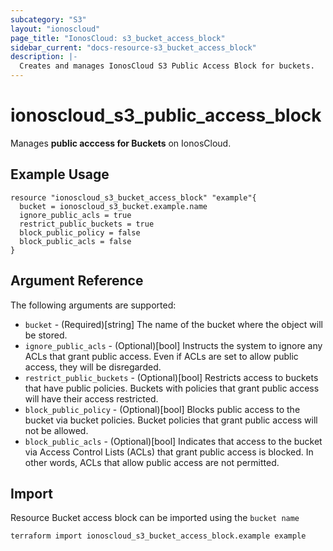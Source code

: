 ```yaml
---
subcategory: "S3"
layout: "ionoscloud"
page_title: "IonosCloud: s3_bucket_access_block"
sidebar_current: "docs-resource-s3_bucket_access_block"
description: |-
  Creates and manages IonosCloud S3 Public Access Block for buckets.
---
```


# ionoscloud_s3_public_access_block

Manages **public acccess for Buckets** on IonosCloud.

## Example Usage

```hcl
resource "ionoscloud_s3_bucket_access_block" "example"{
  bucket = ionoscloud_s3_bucket.example.name
  ignore_public_acls = true
  restrict_public_buckets = true
  block_public_policy = false
  block_public_acls = false
}

```

## Argument Reference

The following arguments are supported:

- `bucket` - (Required)[string] The name of the bucket where the object will be stored.
- `ignore_public_acls` - (Optional)[bool] Instructs the system to ignore any ACLs that grant public access. Even if ACLs are set to allow public access, they will be disregarded.
- `restrict_public_buckets` - (Optional)[bool] Restricts access to buckets that have public policies. Buckets with policies that grant public access will have their access restricted.
- `block_public_policy` - (Optional)[bool] Blocks public access to the bucket via bucket policies. Bucket policies that grant public access will not be allowed.
- `block_public_acls` - (Optional)[bool] Indicates that access to the bucket via Access Control Lists (ACLs) that grant public access is blocked. In other words, ACLs that allow public access are not permitted.
## Import

Resource Bucket access block can be imported using the `bucket name`

```shell
terraform import ionoscloud_s3_bucket_access_block.example example
```
